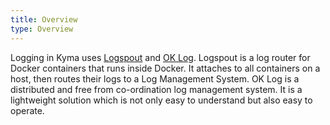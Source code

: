 ```yaml
---
title: Overview
type: Overview
---
```


Logging in Kyma uses [Logspout](https://github.com/gliderlabs/logspout) and [OK Log](https://github.com/oklog/oklog). Logspout is a log router for Docker containers that runs inside Docker. It attaches to all containers on a host, then routes their logs to a Log Management System. OK Log is a distributed and free from co-ordination log management system. It is a lightweight solution which is not only easy to understand but also easy to operate.
